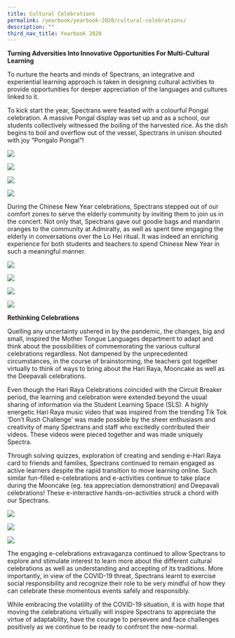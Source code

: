 ```yaml
---
title: Cultural Celebrations
permalink: /yearbook/yearbook-2020/cultural-celebrations/
description: ""
third_nav_title: Yearbook 2020
---
```

**Turning Adversities Into Innovative Opportunities&nbsp;For Multi-Cultural Learning**

To nurture the hearts and minds of Spectrans, an integrative and experiential learning approach is taken in designing cultural activities to provide opportunities for deeper appreciation of the languages and cultures linked to it.

To kick start the year, Spectrans were feasted with a colourful Pongal celebration. A massive Pongal display was set up and as a school, our students collectively witnessed the boiling of the harvested rice. As the dish begins to boil and overflow out of the vessel, Spectrans in unison shouted with joy “Pongalo&nbsp;Pongal”!

![](/images/Ponggal1.jpeg)

![](/images/Ponggal2.jpg)

![](/images/Ponggal3.jpg)

![](/images/Ponggal5.jpg)

During the Chinese New Year celebrations, Spectrans stepped out of our comfort zones to serve the elderly community by inviting them to join us in the concert. Not only that, Spectrans gave out goodie bags and mandarin oranges to the community at Admiralty, as well as spent time engaging the elderly in conversations over the Lo Hei ritual. It was indeed an enriching experience for both students and teachers to spend Chinese New Year in such a meaningful manner.

![](/images/CNY4.jpg)

![](/images/CNY1.jpg)

![](/images/CNY3.jpg)

![](/images/CNY2.jpg)

**Rethinking Celebrations**

Quelling any uncertainty ushered in by the pandemic,&nbsp;the changes, big and small, inspired the Mother Tongue Languages department to adapt and think about the possibilities of commemorating the various cultural celebrations regardless. Not dampened by the unprecedented circumstances, in the course of brainstorming, the teachers got together virtually to think of ways to bring about the Hari Raya, Mooncake as well as the Deepavali celebrations.

Even though the Hari Raya Celebrations coincided with the Circuit Breaker period, the learning and celebration were extended beyond the usual sharing of information via the Student Learning Space (SLS). A highly energetic Hari Raya music video that was inspired from the trending Tik Tok ‘Don’t Rush Challenge’ was made possible by the sheer enthusiasm and creativity of many Spectrans and staff who excitedly contributed their videos. These videos were pieced together and was&nbsp;made uniquely Spectra.

Through solving quizzes, exploration of creating and sending e-Hari Raya card to friends and families, Spectrans continued to remain engaged as active learners despite the rapid transition to move learning online. Such similar fun-filled e-celebrations and e-activities continue to take place during the Mooncake (eg. tea appreciation demonstration) and Deepavali celebrations! These e-interactive hands-on-activities struck a chord with our Spectrans.

![](/images/Deepavali1.jpg)

![](/images/Deepavali2.jpg)

![](/images/Deepavali3.jpg)

The engaging e-celebrations extravaganza continued to allow Spectrans to explore and stimulate interest to learn more about the different cultural celebrations as well as understanding and accepting of its traditions. More importantly, in view of the COVID-19 threat, Spectrans learnt to exercise social responsibility and recognize their role to be very mindful of how they can celebrate these momentous events safely and responsibly.

While embracing the volatility of the COVID-19 situation, it is with hope that moving the celebrations virtually will inspire Spectrans to appreciate the virtue of adaptability, have the courage to persevere and face challenges positively as we continue to be ready to confront the new-normal.